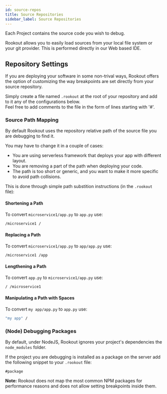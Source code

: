 ```yaml
---
id: source-repos
title: Source Repositories
sidebar_label: Source Repositories
---
```


Each Project contains the source code you wish to debug.

Rookout allows you to easily load sources from your local file system or your git provider.  This is performed directly in our Web based IDE.

## Repository Settings

If you are deploying your software in some non-trival ways, Rookout offers the option of customizing the way breakpoints are set directly from your source repository.

Simply create a file named `.rookout` at the root of your repository and add to it any of the configurations below.  
Feel free to add comments to the file in the form of lines starting with '#'.

### Source Path Mapping

By default Rookout uses the repository relative path of the source file you are debugging to find it.

You may have to change it in a couple of cases:
- You are using serverless framework that deploys your app with different layout.
- You are removing a part of the path when deploying your code.
- The path is too short or generic, and you want to make it more specific to avoid path collisions.

This is done through simple path substition instructions (in the `.rookout` file):

#### Shortening a Path

To convert `microservice1/app.py` to `app.py` use:
```bash
/microservice1 /
```

#### Replacing a Path

To convert `microservice1/app.py` to `app/app.py` use:
```bash
/microservice1 /app
```

#### Lengthening a Path

To convert `app.py` to `microservice1/app.py` use:
```bash
/ /microservice1
```

#### Manipulating a Path with Spaces

To convert `my app/app.py` to `app.py` use:
```bash
"my app" /
```

### (Node) Debugging Packages

By default, under NodeJS, Rookout ignores your project's dependencies the `node_modules` folder.

If the project you are debugging is installed as a package on the server add the following snippet to your `.rookout` file:

```node
#package
```

**Note:** Rookout does not map the most common NPM packages for performance reasons and does not allow setting breakpoints inside them.
